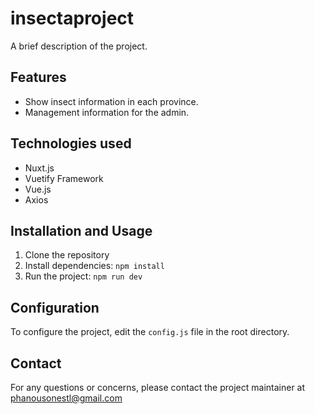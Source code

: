 # insectaproject

A brief description of the project.

## Features

- Show insect information in each province.
- Management information for the admin.

## Technologies used

- Nuxt.js
- Vuetify Framework
- Vue.js
- Axios

## Installation and Usage

1. Clone the repository
2. Install dependencies: `npm install`
3. Run the project: `npm run dev`

## Configuration

To configure the project, edit the `config.js` file in the root directory.


## Contact

For any questions or concerns, please contact the project maintainer at phanousonestl@gmail.com
